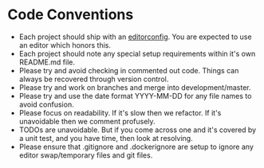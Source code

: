 # Code Conventions

 * Each project should ship with an [editorconfig](https://editorconfig.org/). You are expected to use an editor which honors this.
 * Each project should note any special setup requirements within it's own README.md file.
 * Please try and avoid checking in commented out code. Things can always be recovered through version control.
 * Please try and work on branches and merge into development/master.
 * Please try and use the date format YYYY-MM-DD for any file names to avoid confusion.
 * Please focus on readability. If it's slow then we refactor. If it's unavoidable then we comment profusely.
 * TODOs are unavoidable. But if you come across one and it's covered by a unit test, and you have time, then look at resolving.
 * Please ensure that .gitignore and .dockerignore are setup to ignore any editor swap/temporary files and git files.
